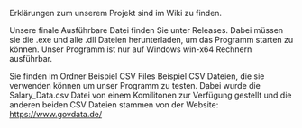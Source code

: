 
Erklärungen zum unserem Projekt sind im Wiki zu finden.

Unsere finale Ausführbare Datei finden Sie unter Releases. Dabei müssen sie die .exe und alle .dll Dateien herunterladen, um das Programm starten zu können. 
Unser Programm ist nur auf Windows win-x64 Rechnern ausführbar.

Sie finden im Ordner Beispiel CSV Files Beispiel CSV Dateien, die sie verwenden können um unser Programm zu testen. Dabei wurde die Salary_Data.csv Datei von einem Komilitonen zur Verfügung gestellt und die anderen beiden CSV Dateien stammen von der Website: https://www.govdata.de/
